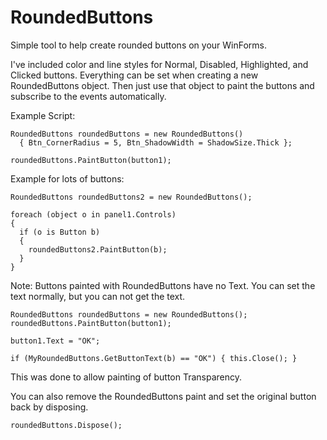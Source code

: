 # RoundedButtons
Simple tool to help create rounded buttons on your WinForms.

I've included color and line styles for Normal, Disabled, Highlighted, and Clicked buttons.
Everything can be set when creating a new RoundedButtons object.
Then just use that object to paint the buttons and subscribe to the events automatically.


Example Script:

    RoundedButtons roundedButtons = new RoundedButtons()
      { Btn_CornerRadius = 5, Btn_ShadowWidth = ShadowSize.Thick };
      
    roundedButtons.PaintButton(button1);
  
Example for lots of buttons:

    RoundedButtons roundedButtons2 = new RoundedButtons();
    
    foreach (object o in panel1.Controls)
    {
      if (o is Button b)
      {
        roundedButtons2.PaintButton(b);
      }
    }

Note: Buttons painted with RoundedButtons have no Text.
You can set the text normally, but you can not get the text.

    RoundedButtons roundedButtons = new RoundedButtons();
    roundedButtons.PaintButton(button1);
    
    button1.Text = "OK";

    if (MyRoundedButtons.GetButtonText(b) == "OK") { this.Close(); }
    
This was done to allow painting of button Transparency.

You can also remove the RoundedButtons paint and set the original button back by disposing.

    roundedButtons.Dispose();
